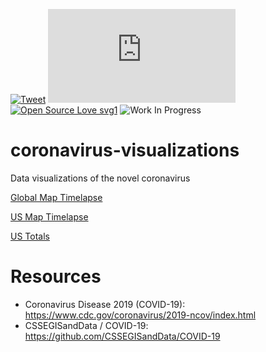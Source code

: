 [![Tweet](https://img.shields.io/twitter/url/https/github.com/jonsn0w/hyde.svg?style=social)](https://twitter.com/BobMain49)
[![Analytics](https://ga-beacon.appspot.com/UA-38514290-17/github.com/Naereen/badges/README.md?pixel)](https://GitHub.com/Naereen/badges/)
[![Open Source Love svg1](https://badges.frapsoft.com/os/v1/open-source.svg?v=103)](https://github.com/robbobfrh84/coronavirus-visualizations)
![Work In Progress](https://unpkg.com/vvwip/WIP.svg)


# coronavirus-visualizations
Data visualizations of the novel coronavirus

[Global Map Timelapse](https://robbobfrh84.github.io/coronavirus-visualizations/map-timelapse/)

[US Map Timelapse](https://robbobfrh84.github.io/coronavirus-visualizations/US-map-timelapse/)

[US Totals](https://robbobfrh84.github.io/coronavirus-visualizations/US/)


# Resources 

- Coronavirus Disease 2019 (COVID-19): https://www.cdc.gov/coronavirus/2019-ncov/index.html
- CSSEGISandData / COVID-19: https://github.com/CSSEGISandData/COVID-19
